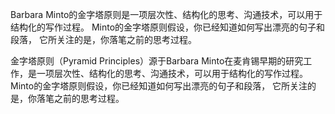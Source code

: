 Barbara Minto的金字塔原则是一项层次性、结构化的思考、沟通技术，可以用于结构化的写作过程。 Minto的金字塔原则假设，你已经知道如何写出漂亮的句子和段落， 它所关注的是，你落笔之前的思考过程。


金字塔原则（Pyramid Principles）源于Barbara Minto在麦肯锡早期的研究工作，是一项层次性、结构化的思考、沟通技术，可以用于结构化的写作过程。 Minto的金字塔原则假设，你已经知道如何写出漂亮的句子和段落， 它所关注的是，你落笔之前的思考过程。

